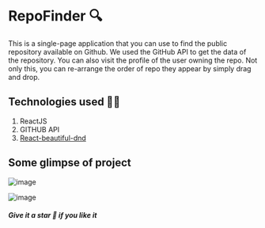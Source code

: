 # RepoFinder 🔍
This is a single-page application that you can use to find the public repository available on Github. We used the GitHub API to get the data of the repository.
You can also visit the profile of the user owning the repo. Not only this, you can re-arrange the order of repo they appear by simply drag and drop.

## Technologies used 👩‍💻 
1. ReactJS
2. GITHUB API
3. [React-beautiful-dnd](https://github.com/atlassian/react-beautiful-dnd/blob/master/README.md#documentation-)


## Some glimpse of project

![image](https://user-images.githubusercontent.com/54790525/135834109-cf18fc41-f9f7-48f7-88e9-709742d8565d.png)



![image](https://user-images.githubusercontent.com/54790525/135834219-19f4eac6-9726-46bb-bd2f-7a1e041eda05.png)



##### Give it a star 🌟 if you like it



